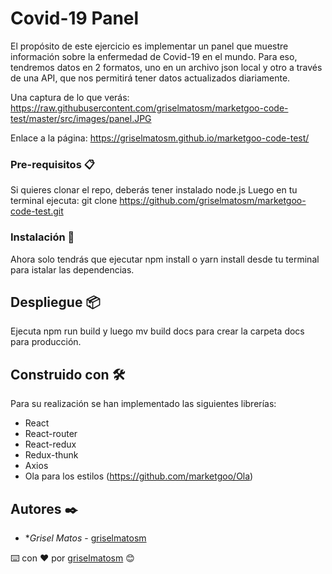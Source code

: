 
# Covid-19 Panel

El propósito de este ejercicio es implementar un panel que muestre información sobre la enfermedad de Covid-19 en el mundo. Para eso, tendremos datos en 2 formatos, uno en un archivo json local y otro a través de una API, que nos permitirá tener datos actualizados diariamente. 

Una captura de lo que verás:
https://raw.githubusercontent.com/griselmatosm/marketgoo-code-test/master/src/images/panel.JPG

Enlace a la página: https://griselmatosm.github.io/marketgoo-code-test/

### Pre-requisitos 📋

Si quieres clonar el repo, deberás tener instalado node.js
Luego en tu terminal ejecuta: git clone https://github.com/griselmatosm/marketgoo-code-test.git

### Instalación 🔧

Ahora solo tendrás que ejecutar npm install o yarn install desde tu terminal para istalar las dependencias.

## Despliegue 📦

Ejecuta npm run build y luego mv build docs para crear la carpeta docs para producción.

## Construido con 🛠️

Para su realización se han implementado las siguientes librerías:
* React
* React-router
* React-redux
* Redux-thunk
* Axios
* Ola para los estilos (https://github.com/marketgoo/Ola)

## Autores ✒️

* **Grisel Matos* - [griselmatosm](https://github.com/griselmatosm)


⌨️ con ❤️ por [griselmatosm](https://github.com/griselmatosm) 😊

